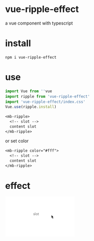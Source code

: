# vue-ripple-effect
a vue component with typescript
# install
```
npm i vue-ripple-effect
```
# use
``` js
import Vue from ''vue
import ripple from 'vue-ripple-effect'
import 'vue-ripple-effect/index.css'
Vue.use(ripple.install)
```
``` vue
<mb-ripple>
  <!-- slot -->
  content slot
</mb-ripple>
```
or set color
``` vue
<mb-ripple color="#fff">
  <!-- slot -->
  content slot
</mb-ripple>
```
# effect
![image](https://github.com/linjiajian999/vue-ripple-effect/blob/master/static/ripple.gif?raw=true)
